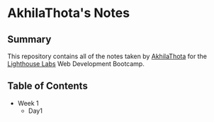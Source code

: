 # AkhilaThota's Notes
## Summary 

This repository contains all of the notes taken by [AkhilaThota](https://github.com/Akhila499) for the [Lighthouse Labs](https://www.lighthouselabs.ca) Web Development Bootcamp.

## Table of Contents
* Week 1
  * Day1